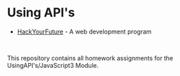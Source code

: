 # Using API's

* [HackYourFuture](https://github.com/HackYourFuture) - A web development program

<br/>

This repository contains all homework assignments for the UsingAPI's/JavaScript3 Module.
